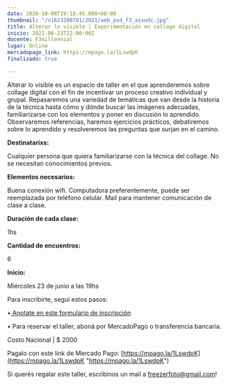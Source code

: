 ```yaml
---
date: 2020-10-08T19:18:45.000+00:00
thumbnail: "/v1623288781/2021/web_psd_f3_azswdc.jpg"
title: Alterar lo visible | Experimentación en collage digital
inicio: 2021-06-23T22:00:00Z
docente: F3millennial
lugar: Online
mercadopago_link: https://mpago.la/1LswdpK
finalizado: true

---
```

Alterar lo visible es un espacio de taller en el que aprenderemos sobre collage digital con el fin de incentivar un proceso creativo individual y grupal. Repasaremos una variedad de temáticas que van desde la historia de la técnica hasta cómo y dónde buscar las imágenes adecuadas, familiarizarse con los elementos y poner en discusión lo aprendido. Observaremos referencias, haremos ejercicios prácticos, debatiremos sobre lo aprendido y resolveremos las preguntas que surjan en el camino.

**Destinatarixs:**

Cualquier persona que quiera familiarizarse con la técnica del collage. No se necesitan conocimientos previos.

**Elementos necesarios:**

Buena conexión wifi. Computadora preferentemente, puede ser reemplazada por teléfono celular. Mail para mantener comunicación de clase a clase.

**Duración de cada clase:**

1hs

**Cantidad de encuentros:**

6

**Inicio:**

Miércoles 23 de junio a las 19hs

Para inscribirte, seguí estos pasos:

•[ Anotate en este formulario de inscripción  ](https://docs.google.com/forms/d/1rVzNumzsgANhDY9-Y8hvVDJ8LaccHN_XEV2l0lWV4p8/edit)

• Para reservar el taller, aboná por MercadoPago o transferencia bancaria.

Costo Nacional | $ 2000

Pagalo con este link de Mercado Pago: [https://mpago.la/1LswdpK](https://mpago.la/1LswdpK "https://mpago.la/1LswdpK")

Si querés regalar este taller, escribinos un mail a freezerfoto@gmail.com!